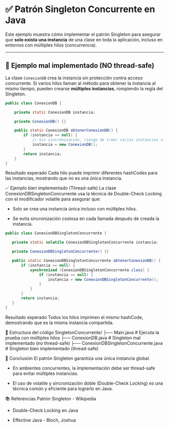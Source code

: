 # ✅ Patrón Singleton Concurrente en Java

Este ejemplo muestra cómo implementar el patrón Singleton para asegurar que **solo exista una instancia** de una clase en toda la aplicación, incluso en entornos con múltiples hilos (concurrencia).

---

## 🛑 Ejemplo mal implementado (NO thread-safe)

La clase `ConexionDB` crea la instancia sin protección contra acceso concurrente. Si varios hilos llaman al método para obtener la instancia al mismo tiempo, pueden crearse **múltiples instancias**, rompiendo la regla del Singleton.

```java
public class ConexionDB {

    private static ConexionDB instancia;

    private ConexionDB() {}

    public static ConexionDB obtenerConexionDB() {
        if (instancia == null) {
            // Sin sincronización, riesgo de crear varias instancias simultáneamente
            instancia = new ConexionDB();
        }
        return instancia;
    }
}
```

Resultado esperado
Cada hilo puede imprimir diferentes hashCodes para las instancias, mostrando que no es una única instancia.

✅ Ejemplo bien implementado (Thread-safe)
La clase ConexionDBSingletonConcurrente usa la técnica de Double-Check Locking con el modificador volatile para asegurar que:

 - Solo se crea una instancia única incluso con múltiples hilos.

 - Se evita sincronización costosa en cada llamada después de creada la instancia.

 ```java
public class ConexionDBSingletonConcurrente {

    private static volatile ConexionDBSingletonConcurrente instancia;

    private ConexionDBSingletonConcurrente() {}

    public static ConexionDBSingletonConcurrente obtenerConexionDB() {
        if (instancia == null) {
            synchronized (ConexionDBSingletonConcurrente.class) {
                if (instancia == null) {
                    instancia = new ConexionDBSingletonConcurrente();
                }
            }
        }
        return instancia;
    }
}

 ```

 Resultado esperado
Todos los hilos imprimen el mismo hashCode, demostrando que es la misma instancia compartida.

🧩 Estructura del código
SingletonConcurrente/
├── Main.java # Ejecuta la prueba con múltiples hilos
├── ConexionDB.java # Singleton mal implementado (no thread-safe)
├── ConexionDBSingletonConcurrente.java # Singleton bien implementado (thread-safe)


📌 Conclusión
El patrón Singleton garantiza una única instancia global.

 - En ambientes concurrentes, la implementación debe ser thread-safe para evitar múltiples instancias.

 - El uso de volatile y sincronización doble (Double-Check Locking) es una técnica común y eficiente para lograrlo en Java.


 📚 Referencias
Patrón Singleton - Wikipedia

 - Double-Check Locking en Java

 - Effective Java - Bloch, Joshua